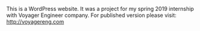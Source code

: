 This is a WordPress website. It was a project for my spring 2019 internship with Voyager Engineer company. For published version please visit: http://voyagereng.com
